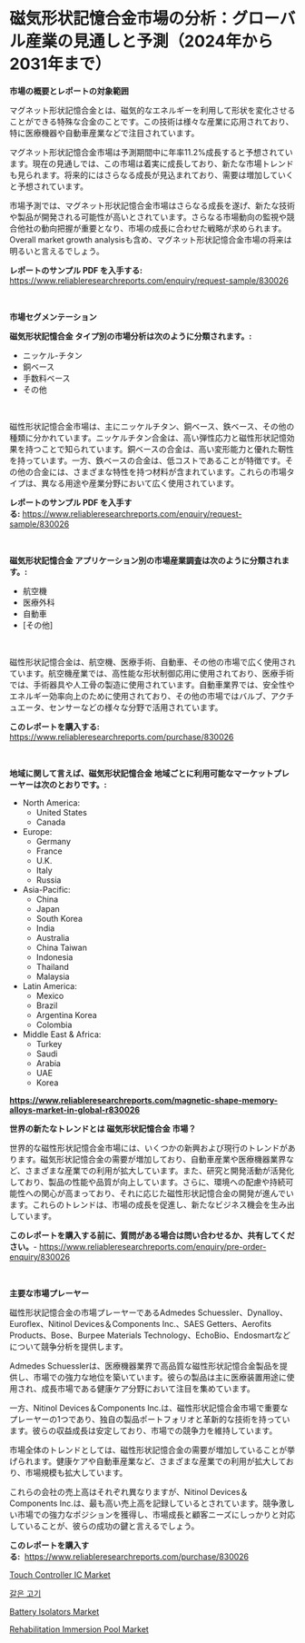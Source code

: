 <p><h1>磁気形状記憶合金市場の分析：グローバル産業の見通しと予測（2024年から2031年まで）</h1></p><p><strong>市場の概要とレポートの対象範囲</strong></p>
<p><p>マグネット形状記憶合金とは、磁気的なエネルギーを利用して形状を変化させることができる特殊な合金のことです。この技術は様々な産業に応用されており、特に医療機器や自動車産業などで注目されています。</p><p>マグネット形状記憶合金市場は予測期間中に年率11.2%成長すると予想されています。現在の見通しでは、この市場は着実に成長しており、新たな市場トレンドも見られます。将来的にはさらなる成長が見込まれており、需要は増加していくと予想されています。</p><p>市場予測では、マグネット形状記憶合金市場はさらなる成長を遂げ、新たな技術や製品が開発される可能性が高いとされています。さらなる市場動向の監視や競合他社の動向把握が重要となり、市場の成長に合わせた戦略が求められます。Overall market growth analysisも含め、マグネット形状記憶合金市場の将来は明るいと言えるでしょう。</p></p>
<p><strong>レポートのサンプル PDF を入手する:</strong> <a href="https://www.reliableresearchreports.com/enquiry/request-sample/830026">https://www.reliableresearchreports.com/enquiry/request-sample/830026</a></p>
<p>&nbsp;</p>
<p><strong>市場セグメンテーション</strong></p>
<p><strong>磁気形状記憶合金 タイプ別の市場分析は次のように分類されます。:</strong></p>
<p><ul><li>ニッケル-チタン</li><li>銅ベース</li><li>手数料ベース</li><li>その他</li></ul></p>
<p>&nbsp;</p>
<p><p>磁性形状記憶合金市場は、主にニッケルチタン、銅ベース、鉄ベース、その他の種類に分かれています。ニッケルチタン合金は、高い弾性応力と磁性形状記憶効果を持つことで知られています。銅ベースの合金は、高い変形能力と優れた靭性を持っています。一方、鉄ベースの合金は、低コストであることが特徴です。その他の合金には、さまざまな特性を持つ材料が含まれています。これらの市場タイプは、異なる用途や産業分野において広く使用されています。</p></p>
<p><strong>レポートのサンプル PDF を入手する:</strong>&nbsp;<a href="https://www.reliableresearchreports.com/enquiry/request-sample/830026">https://www.reliableresearchreports.com/enquiry/request-sample/830026</a></p>
<p>&nbsp;</p>
<p><strong> 磁気形状記憶合金 アプリケーション別の市場産業調査は次のように分類されます。:</strong></p>
<p><ul><li>航空機</li><li>医療外科</li><li>自動車</li><li>[その他]</li></ul></p>
<p>&nbsp;</p>
<p><p>磁性形状記憶合金は、航空機、医療手術、自動車、その他の市場で広く使用されています。航空機産業では、高性能な形状制御応用に使用されており、医療手術では、手術器具や人工骨の製造に使用されています。自動車業界では、安全性やエネルギー効率向上のために使用されており、その他の市場ではバルブ、アクチュエータ、センサーなどの様々な分野で活用されています。</p></p>
<p><strong>このレポートを購入する:</strong>&nbsp; <a href="https://www.reliableresearchreports.com/purchase/830026">https://www.reliableresearchreports.com/purchase/830026</a></p>
<p>&nbsp;</p>
<p><strong>地域に関して言えば、磁気形状記憶合金 地域ごとに利用可能なマーケットプレーヤーは次のとおりです。:</strong></p>
<p><ul>
    <li>
        North America:
        <ul>
            <li>United States</li>
            <li>Canada</li>
        </ul>
    </li>
    <li>
        Europe:
        <ul>
            <li>Germany</li>
            <li>France</li>
            <li>U.K.</li>
            <li>Italy</li>
            <li>Russia</li>
        </ul>
    </li>
    <li>
        Asia-Pacific:
        <ul>
            <li>China</li>
            <li>Japan</li>
            <li>South Korea</li>
            <li>India</li>
            <li>Australia</li>
            <li>China Taiwan</li>
            <li>Indonesia</li>
            <li>Thailand</li>
            <li>Malaysia</li>
        </ul>
    </li>
    <li>
        Latin America:
        <ul>
            <li>Mexico</li>
            <li>Brazil</li>
            <li>Argentina Korea</li>
            <li>Colombia</li>
        </ul>
    </li>
    <li>
        Middle East & Africa:
        <ul>
            <li>Turkey</li>
            <li>Saudi</li>
            <li>Arabia</li>
            <li>UAE</li>
            <li>Korea</li>
        </ul>
    </li>
    </ul></p>
<p><strong><a href="https://www.reliableresearchreports.com/magnetic-shape-memory-alloys-market-in-global-r830026">https://www.reliableresearchreports.com/magnetic-shape-memory-alloys-market-in-global-r830026</a></strong>&nbsp;</p>
<p><strong>世界の新たなトレンドとは 磁気形状記憶合金 市場？</strong></p>
<p><p>世界的な磁性形状記憶合金市場には、いくつかの新興および現行のトレンドがあります。磁気形状記憶合金の需要が増加しており、自動車産業や医療機器業界など、さまざまな産業での利用が拡大しています。また、研究と開発活動が活発化しており、製品の性能や品質が向上しています。さらに、環境への配慮や持続可能性への関心が高まっており、それに応じた磁性形状記憶合金の開発が進んでいます。これらのトレンドは、市場の成長を促進し、新たなビジネス機会を生み出しています。</p></p>
<p><strong>このレポートを購入する前に、質問がある場合は問い合わせるか、共有してください。</strong>- <a href="https://www.reliableresearchreports.com/enquiry/pre-order-enquiry/830026">https://www.reliableresearchreports.com/enquiry/pre-order-enquiry/830026</a></p>
<p>&nbsp;</p>
<p><strong>主要な市場プレーヤー</strong></p>
<p><p>磁性形状記憶合金の市場プレーヤーであるAdmedes Schuessler、Dynalloy、Euroflex、Nitinol Devices＆Components Inc.、SAES Getters、Aerofits Products、Bose、Burpee Materials Technology、EchoBio、Endosmartなどについて競争分析を提供します。</p><p>Admedes Schuesslerは、医療機器業界で高品質な磁性形状記憶合金製品を提供し、市場での強力な地位を築いています。彼らの製品は主に医療装置用途に使用され、成長市場である健康ケア分野において注目を集めています。</p><p>一方、Nitinol Devices＆Components Inc.は、磁性形状記憶合金市場で重要なプレーヤーの1つであり、独自の製品ポートフォリオと革新的な技術を持っています。彼らの収益成長は安定しており、市場での競争力を維持しています。</p><p>市場全体のトレンドとしては、磁性形状記憶合金の需要が増加していることが挙げられます。健康ケアや自動車産業など、さまざまな産業での利用が拡大しており、市場規模も拡大しています。</p><p>これらの会社の売上高はそれぞれ異なりますが、Nitinol Devices＆Components Inc.は、最も高い売上高を記録しているとされています。競争激しい市場での強力なポジションを獲得し、市場成長と顧客ニーズにしっかりと対応していることが、彼らの成功の鍵と言えるでしょう。</p></p>
<p><strong>このレポートを購入する:</strong>&nbsp;&nbsp;<a href="https://www.reliableresearchreports.com/purchase/830026">https://www.reliableresearchreports.com/purchase/830026</a></p>
<p><p><a href="https://fearless-okapi-6c8.notion.site/Touch-Controller-IC-Market-Size-Reveals-the-Best-Marketing-Channels-In-Global-Industry-f4aed4ae2fb44b53aa97a4ccab5bc26d">Touch Controller IC Market</a></p><p><a href="https://github.com/royErdmtyan906778/Market-Research-Report-List-1/blob/main/952486221971.md">갈은 고기</a></p><p><a href="https://view.publitas.com/reportprime-1/battery-isolators-market-trends-and-market-analysis-forecasted-for-period-2024-2031/">Battery Isolators Market</a></p><p><a href="https://github.com/kathiaseamanalvaradovlprc2h/Market-Research-Report-List-2/blob/main/rehabilitation-immersion-pool-market.md">Rehabilitation Immersion Pool Market</a></p></p>
